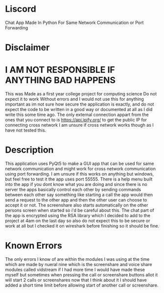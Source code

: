 # Liscord
Chat App Made In Python For Same Network Communication or Port Forwarding

# Disclaimer

# I AM NOT RESPONSIBLE IF ANYTHING BAD HAPPENS

This was Made as a first year college project for computing science Do not expect it to work
Without errors and I would not use this for anything important as im not sure how secure the
application is exactly, and do not expect the code to be written in a good way or documented 
at all as I did write this some time ago. The only external connection appart from the ones 
that you connect to is https://api.ipify.org/ to get the public IP for connecting cross network
I am unsure if cross network works though as I have not tested this.

# Description 

This application uses PyQt5 to make a GUI app that can be used for same network communication 
and might work for cross network communication using port forwarding. 
I am unsure if this works on anything but windows, but feel free to test it the app uses port 55555.
There is a help menu built into the app if you dont know what you are doing and since there is no server the apps 
basically control each other by sending commands between each other say something like
starting a call the app would then send a request to the other app and then the other
user can choose to accept it or not. The screenshare also starts automatically on the other persons 
screen when started so i'd be careful about this. The chat part of the app is encrypted using the 
RSA library which I decided to add to the project at 4am on the last day so also do not expect this
to be secure or work at all but I checked it on wireshark before finishing so it should be fine.

# Known Errors

The only errors I know of are within the modules I was using at the time which are made by nueral nine 
which is the screenshare and voice share modules called vidstream if I had more time I would have made
these myself but sometimes when pressing the call or screenshare buttons allot it will start 2 calls or screenshares
now that I think about it I should have added a short time limit before allowing start of another call or 
screenshare.
